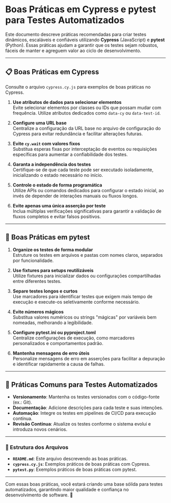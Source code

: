 # Boas Práticas em Cypress e pytest para Testes Automatizados

Este documento descreve práticas recomendadas para criar testes dinâmicos, escaláveis e confiáveis utilizando **Cypress** (JavaScript) e **pytest** (Python). Essas práticas ajudam a garantir que os testes sejam robustos, fáceis de manter e agreguem valor ao ciclo de desenvolvimento.

---

## 📋 **Boas Práticas em Cypress**

Consulte o arquivo `cypress.cy.js` para exemplos de boas práticas no Cypress.


1. **Use atributos de dados para selecionar elementos**  
   Evite selecionar elementos por classes ou IDs que possam mudar com frequência. Utilize atributos dedicados como `data-cy` ou `data-test-id`.

2. **Configure uma URL base**  
   Centralize a configuração da URL base no arquivo de configuração do Cypress para evitar redundância e facilitar alterações futuras.

3. **Evite `cy.wait` com valores fixos**  
   Substitua esperas fixas por interceptação de eventos ou requisições específicas para aumentar a confiabilidade dos testes.

4. **Garanta a independência dos testes**  
   Certifique-se de que cada teste pode ser executado isoladamente, inicializando o estado necessário no início.

5. **Controle o estado de forma programática**  
   Utilize APIs ou comandos dedicados para configurar o estado inicial, ao invés de depender de interações manuais ou fluxos longos.

6. **Evite apenas uma única asserção por teste**  
   Inclua múltiplas verificações significativas para garantir a validação de fluxos completos e evitar falsos positivos.

---

## 🐍 **Boas Práticas em pytest**

1. **Organize os testes de forma modular**  
   Estruture os testes em arquivos e pastas com nomes claros, separados por funcionalidade.

2. **Use fixtures para setups reutilizáveis**  
   Utilize fixtures para inicializar dados ou configurações compartilhadas entre diferentes testes.

3. **Separe testes longos e curtos**  
   Use marcadores para identificar testes que exigem mais tempo de execução e execute-os seletivamente conforme necessário.

4. **Evite números mágicos**  
   Substitua valores numéricos ou strings "mágicas" por variáveis bem nomeadas, melhorando a legibilidade.

5. **Configure pytest.ini ou pyproject.toml**  
   Centralize configurações de execução, como marcadores personalizados e comportamentos padrão.

6. **Mantenha mensagens de erro úteis**  
   Personalize mensagens de erro em asserções para facilitar a depuração e identificar rapidamente a causa de falhas.

---

## 🔑 **Práticas Comuns para Testes Automatizados**

- **Versionamento**: Mantenha os testes versionados com o código-fonte (ex.: Git).
- **Documentação**: Adicione descrições para cada teste e suas intenções.
- **Automação**: Integre os testes em pipelines de CI/CD para execução contínua.
- **Revisão Contínua**: Atualize os testes conforme o sistema evolui e introduza novos cenários.

---

### 📂 Estrutura dos Arquivos

- **`README.md`**: Este arquivo descrevendo as boas práticas.  
- **`cypress.cy.js`**: Exemplos práticos de boas práticas com Cypress.  
- **`pytest.py`**: Exemplos práticos de boas práticas com pytest.  

---

Com essas boas práticas, você estará criando uma base sólida para testes automatizados, garantindo maior qualidade e confiança no desenvolvimento de software. 🚀
